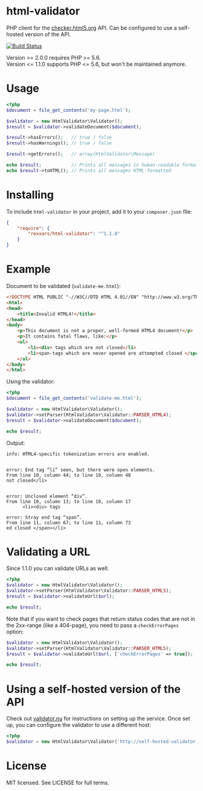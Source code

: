 html-validator
==============

PHP client for the [checker.html5.org](https://checker.html5.org) API. Can be configured to use a self-hosted version of the API.

[![Build Status](https://travis-ci.org/rexxars/html-validator.svg?branch=master)](https://travis-ci.org/rexxars/html-validator)

Version >= 2.0.0 requires PHP >= 5.6.  
Version <= 1.1.0 supports PHP <= 5.6, but won't be maintained anymore.

# Usage

```php
<?php
$document = file_get_contents('my-page.html');

$validator = new HtmlValidator\Validator();
$result = $validator->validateDocument($document);

$result->hasErrors();   // true / false
$result->hasWarnings(); // true / false

$result->getErrors();   // array(HtmlValidator\Message)

echo $result;           // Prints all messages in human-readable format
echo $result->toHTML(); // Prints all messages HTML-formatted
```

# Installing

To include `html-validator` in your project, add it to your `composer.json` file:

```json
{
    "require": {
        "rexxars/html-validator": "^1.1.0"
    }
}
```

# Example

Document to be validated (`validate-me.html`):
``` html
<!DOCTYPE HTML PUBLIC "-//W3C//DTD HTML 4.01//EN" "http://www.w3.org/TR/html4/strict.dtd">
<html>
<head>
    <title>Invalid HTML4!</title>
</head>
<body>
    <p>This document is not a proper, well-formed HTML4 document!</p>
    <p>It contains fatal flaws, like:</p>
    <ul>
        <li><div> tags which are not closed</li>
        <li>span-tags which are never opened are attempted closed </span></li>
    </ul>
</body>
</html>
```

Using the validator:
```php
<?php
$document = file_get_contents('validate-me.html');

$validator = new HtmlValidator\Validator();
$validator->setParser(HtmlValidator\Validator::PARSER_HTML4);
$result = $validator->validateDocument($document);

echo $result;
```

Output:
```
info: HTML4-specific tokenization errors are enabled.


error: End tag “li” seen, but there were open elements.
From line 10, column 44; to line 10, column 48
not closed</li>


error: Unclosed element “div”.
From line 10, column 13; to line 10, column 17
      <li><div> tags

error: Stray end tag “span”.
From line 11, column 67; to line 11, column 73
ed closed </span></li>

```

# Validating a URL

Since 1.1.0 you can validate URLs as well:

```php
<?php
$validator = new HtmlValidator\Validator();
$validator->setParser(HtmlValidator\Validator::PARSER_HTML5);
$result = $validator->validateUrl($url);

echo $result;
```

Note that if you want to check pages that return status codes that are not in the 2xx-range (like a 404-page), you need to pass a `checkErrorPages` option:

```php
$validator = new HtmlValidator\Validator();
$validator->setParser(HtmlValidator\Validator::PARSER_HTML5);
$result = $validator->validateUrl($url, ['checkErrorPages' => true]);

echo $result;
```

# Using a self-hosted version of the API

Check out [validator.nu](http://about.validator.nu/#src) for instructions on setting up the service.
Once set up, you can configure the validator to use a different host:

```php
<?php
$validator = new HtmlValidator\Validator('http://self-hosted-validator.domain.com');

```

# License

MIT licensed. See LICENSE for full terms.
